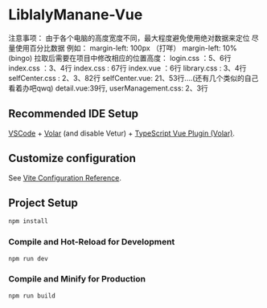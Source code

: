 # LiblalyManane-Vue
注意事项：
由于各个电脑的高度宽度不同，最大程度避免使用绝对数据来定位
尽量使用百分比数据
例如：
margin-left: 100px （打咩）
margin-left: 10%    (bingo)
拉取后需要在项目中修改相应的位置高度：
login.css ：5、6行
index.css ：3、4行
index.css : 67行
index.vue ：6行
library.css : 3、4行
selfCenter.css : 2、3、82行
selfCenter.vue: 21、53行....(还有几个类似的自己看着办吧qwq)
detail.vue:39行,
userManagement.css: 2、3行

## Recommended IDE Setup

[VSCode](https://code.visualstudio.com/) + [Volar](https://marketplace.visualstudio.com/items?itemName=Vue.volar) (and disable Vetur) + [TypeScript Vue Plugin (Volar)](https://marketplace.visualstudio.com/items?itemName=Vue.vscode-typescript-vue-plugin).

## Customize configuration

See [Vite Configuration Reference](https://vitejs.dev/config/).

## Project Setup

```sh
npm install
```

### Compile and Hot-Reload for Development

```sh
npm run dev
```

### Compile and Minify for Production

```sh
npm run build
```
